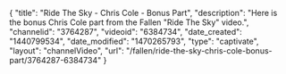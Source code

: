 {
    "title": "Ride The Sky - Chris Cole - Bonus Part",
    "description": "Here is the bonus Chris Cole part from the Fallen \"Ride The Sky\" video.",
    "channelid": "3764287",
    "videoid": "6384734",
    "date_created": "1440799534",
    "date_modified": "1470265793",
    "type": "captivate",
    "layout": "channelVideo",
    "url": "\/fallen\/ride-the-sky-chris-cole-bonus-part\/3764287-6384734"
}
